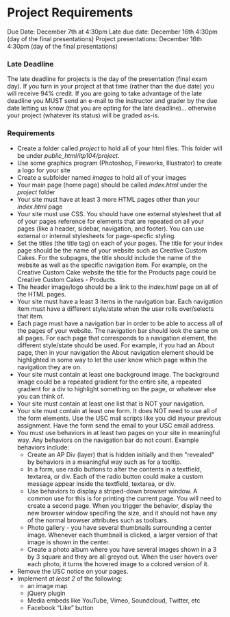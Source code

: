 Project Requirements
====================

Due Date: December 7th at 4:30pm
Late due date: December 16th 4:30pm (day of the final presentations)
Project presentations: December 16th 4:30pm (day of the final presentations)

### Late Deadline 

The late deadline for projects is the day of the presentation (final exam day). If you turn in your project at that time (rather than the due date) you will receive 94% credit. If you are going to take advantage of the late deadline you MUST send an e-mail to the instructor and grader by the due date letting us know (that you are opting for the late deadline)... otherwise your project (whatever its status) will be graded as-is.  

### Requirements

* Create a folder called <em>project</em> to hold all of your html files. This folder will be under <em>public_html/itp104/project</em>.
* Use some graphics program (Photoshop, Fireworks, Illustrator) to create a logo for your site
* Create a subfolder named <em>images</em> to hold all of your images
* Your main page (home page) should be called <em>index.html</em> under the <em>project</em> folder
* Your site must have at least 3 more HTML pages other than your<em> index.html</em> page
* Your site must use CSS. You should have one external stylesheet that all of your pages reference for elements that are repeated on all your pages (like a header, sidebar, navigation, and footer). You can use external or internal stylesheets for page-specfic styling.
* Set the titles (the title tag) on each of your pages. The title for your index page should be the name of your website such as Creative Custom Cakes. For the subpages, the title should include the name of the website as well as the specific navigation item. For example, on the Creative Custom Cake website the title for the Products page could be Creative Custom Cakes - Products.
* The header image/logo should be a link to the <em>index.html</em> page on all of the HTML pages.
* Your site must have a least 3 items in the navigation bar. Each navigation item must have a different style/state when the user rolls over/selects that item.
* Each page must have a navigation bar in order to be able to access all of the pages of your website. The navigation bar should look the same on all pages. For each page that corresponds to a navigation element, the different style/state should be used. For example, if you had an About page, then in your navigation the About navigation element should be highlighted in some way to let the user know which page within the navigation they are on.
* Your site must contain at least one background image. The background image could be a repeated gradient for the entire site, a repeated gradient for a div to highlight something on the page, or whatever else you can think of.
* Your site must contain at least one list that is NOT your navigation.
* Your site must contain at least one form. It does NOT need to use all of the form elements. Use the USC mail scripts like you did inyour previous assignment. Have the form send the email to your USC email address.
* You must use behaviors in at least two pages on your site in meaningful way. Any behaviors on the navigation bar do not count. Example behaviors include:
  * Create an AP Div (layer) that is hidden initially and then "revealed" by behaviors in a meaningful way such as for a tooltip.
  * In a form, use radio buttons to alter the contents in a textfield, textarea, or div. Each of the radio button could make a custom message appear inside the textfield, textarea, or div.
  * Use behaviors to display a striped-down browser window. A common use for this is for printing the current page. You will need to create a second page. When you trigger the behavior, display the new browser window specifing the size, and it should not have any of the normal browser attributes such as toolbars.
  * Photo gallery - you have several thumbnails surrounding a center image. Whenever each thumbnail is clicked, a larger version of that image is shown in the center.
  * Create a photo album where you have several images shown in a 3 by 3 square and they are all greyed out. When the user hovers over each photo, it turns the hovered image to a colored version of it.    
* Remove the USC notice on your pages.
* Implement <em>at least 2</em> of the following: 
	* an image map
	* jQuery plugin
	* Media embeds like YouTube, Vimeo, Soundcloud, Twitter, etc
	* Facebook “Like” button
